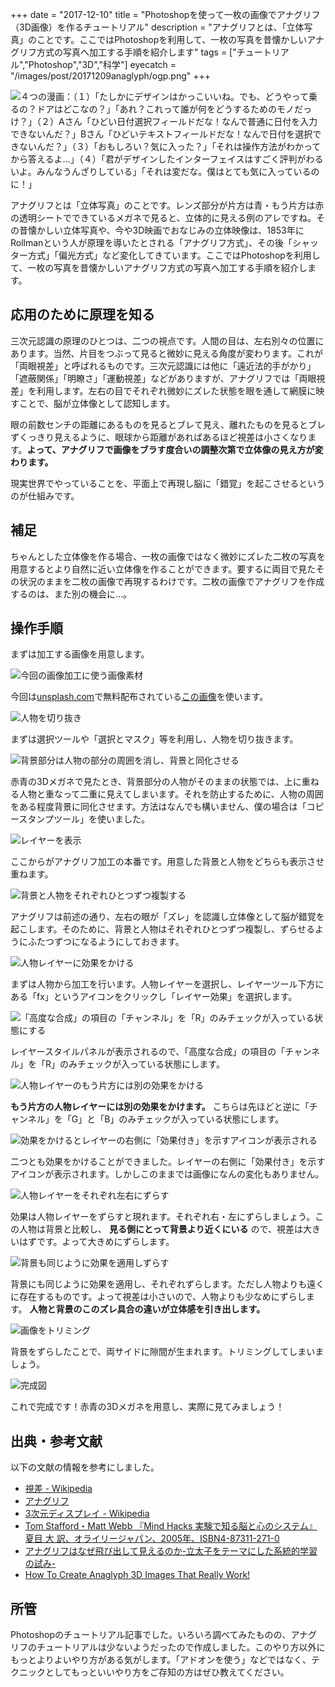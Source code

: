 +++
date = "2017-12-10"
title = "Photoshopを使って一枚の画像でアナグリフ（3D画像）を作るチュートリアル"
description = "アナグリフとは、「立体写真」のことです。ここではPhotoshopを利用して、一枚の写真を昔懐かしいアナグリフ方式の写真へ加工する手順を紹介します"
tags = ["チュートリアル","Photoshop","3D","科学"]
eyecatch = "/images/post/20171209anaglyph/ogp.png"
+++

![４つの漫画：（１）「たしかにデザインはかっこいいね。でも、どうやって乗るの？ドアはどこなの？」「あれ？これって誰が何をどうするためのモノだっけ？」（２）Aさん「ひどい日付選択フィールドだな！なんで普通に日付を入力できないんだ？」Bさん「ひどいテキストフィールドだな！なんで日付を選択できないんだ？」（３）「おもしろい？気に入った？」「それは操作方法がわかってから答えるよ…」（４）「君がデザインしたインターフェイスはすごく評判がわるいよ。みんなうんざりしている」「それは変だな。僕はとても気に入っているのに！」](/images/post/20171210anaglyph/ogp.png)

アナグリフとは「立体写真」のことです。レンズ部分が片方は青・もう片方は赤の透明シートでできているメガネで見ると、立体的に見える例のアレですね。その昔懐かしい立体写真や、今や3D映画でおなじみの立体映像は、1853年にRollmanという人が原理を導いたとされる「アナグリフ方式」、その後「シャッター方式」「偏光方式」など変化してきています。ここではPhotoshopを利用して、一枚の写真を昔懐かしいアナグリフ方式の写真へ加工する手順を紹介します。

## 応用のために原理を知る

三次元認識の原理のひとつは、二つの視点です。人間の目は、左右別々の位置にあります。当然、片目をつぶって見ると微妙に見える角度が変わります。これが「両眼視差」と呼ばれるものです。三次元認識には他に「遠近法的手がかり」「遮蔽関係」「明瞭さ」「運動視差」などがありますが、アナグリフでは「両眼視差」を利用します。左右の目でそれぞれ微妙にズレた状態を眼を通して網膜に映すことで、脳が立体像として認知します。

眼の前数センチの距離にあるものを見るとブレて見え、離れたものを見るとブレずくっきり見えるように、眼球から距離があればあるほど視差は小さくなります。**よって、アナグリフで画像をブラす度合いの調整次第で立体像の見え方が変わります。**

現実世界でやっていることを、平面上で再現し脳に「錯覚」を起こさせるというのが仕組みです。

## 補足

ちゃんとした立体像を作る場合、一枚の画像ではなく微妙にズレた二枚の写真を用意するとより自然に近い立体像を作ることができます。要するに両目で見たその状況のままを二枚の画像で再現するわけです。二枚の画像でアナグリフを作成するのは、また別の機会に…。

## 操作手順

まずは加工する画像を用意します。

![今回の画像加工に使う画像素材](/images/post/20171210anaglyph/20171210anaglyph_1.png)

今回は[unsplash.com](https://unsplash.com/)で無料配布されている[この画像](https://unsplash.com/photos/2awzIErSaG0)を使います。

![人物を切り抜き](/images/post/20171210anaglyph/20171210anaglyph_2.png)

まずは選択ツールや「選択とマスク」等を利用し、人物を切り抜きます。

![背景部分は人物の部分の周囲を消し、背景と同化させる](/images/post/20171210anaglyph/20171210anaglyph_3.png)

赤青の3Dメガネで見たとき、背景部分の人物がそのままの状態では、上に重ねる人物と重なって二重に見えてしまいます。それを防止するために、人物の周囲をある程度背景に同化させます。方法はなんでも構いません、僕の場合は「コピースタンプツール」を使いました。

![レイヤーを表示](/images/post/20171210anaglyph/20171210anaglyph_4.png)

ここからがアナグリフ加工の本番です。用意した背景と人物をどちらも表示させ重ねます。

![背景と人物をそれぞれひとつずつ複製する](/images/post/20171210anaglyph/20171210anaglyph_5.png)

アナグリフは前述の通り、左右の眼が「ズレ」を認識し立体像として脳が錯覚を起こします。そのために、背景と人物はそれぞれひとつずつ複製し、ずらせるようにふたつずつになるようにしておきます。

![人物レイヤーに効果をかける](/images/post/20171210anaglyph/20171210anaglyph_6.png)

まずは人物から加工を行います。人物レイヤーを選択し、レイヤーツール下方にある「fx」というアイコンをクリックし「レイヤー効果」を選択します。

![「高度な合成」の項目の「チャンネル」を「R」のみチェックが入っている状態にする](/images/post/20171210anaglyph/20171210anaglyph_7.png)

レイヤースタイルパネルが表示されるので、「高度な合成」の項目の「チャンネル」を「R」のみチェックが入っている状態にします。

![人物レイヤーのもう片方には別の効果をかける](/images/post/20171210anaglyph/20171210anaglyph_8.png)

**もう片方の人物レイヤーには別の効果をかけます。** こちらは先ほどと逆に「チャンネル」を「G」と「B」のみチェックが入っている状態にします。

![効果をかけるとレイヤーの右側に「効果付き」を示すアイコンが表示される](/images/post/20171210anaglyph/20171210anaglyph_9.png)

二つとも効果をかけることができました。レイヤーの右側に「効果付き」を示すアイコンが表示されます。しかしこのままでは画像になんの変化もありません。

![人物レイヤーをそれぞれ左右にずらす](/images/post/20171210anaglyph/20171210anaglyph_10.png)

効果は人物レイヤーをずらすと現れます。それぞれ右・左にずらしましょう。この人物は背景と比較し、 **見る側にとって背景より近くにいる** ので、視差は大きいはずです。よって大きめにずらします。

![背景も同じように効果を適用しずらす](/images/post/20171210anaglyph/20171210anaglyph_11.png)

背景にも同じように効果を適用し、それぞれずらします。ただし人物よりも遠くに存在するものです。よって視差は小さいので、人物よりも少なめにずらします。 **人物と背景のこのズレ具合の違いが立体感を引き出します。**

![画像をトリミング](/images/post/20171210anaglyph/20171210anaglyph_12.png)

背景をずらしたことで、両サイドに隙間が生まれます。トリミングしてしまいましょう。

![完成図](/images/post/20171210anaglyph/20171210anaglyph_13.png)

これで完成です！赤青の3Dメガネを用意し、実際に見てみましょう！


## 出典・参考文献

以下の文献の情報を参考にしました。

- [視差 - Wikipedia](https://ja.wikipedia.org/wiki/%E8%A6%96%E5%B7%AE)
- [アナグリフ](http://mcm-www.jwu.ac.jp/~physm/buturi06/sikaku/st2a.html)
- [3次元ディスプレイ - Wikipedia](https://ja.wikipedia.org/wiki/3次元ディスプレイ)
- [Tom Stafford・Matt Webb 『Mind Hacks 実験で知る脳と心のシステム』 夏目 大 訳、オライリージャパン、2005年、ISBN4-87311-271-0](https://www.amazon.co.jp/Mind-Hacks-―実験で知る脳と心のシステム-Tom-Stafford/dp/4873112710)
- [アナグリフはなぜ飛び出して見えるのか-立太子をテーマにした系統的学習の試み-](http://sucra.saitama-u.ac.jp/modules/xoonips/download.php/BKSJ500005.pdf?file_id=33164)
- [How To Create Anaglyph 3D Images That Really Work!](https://blog.spoongraphics.co.uk/tutorials/how-to-create-anaglyph-3d-images-that-really-work)

## 所管

Photoshopのチュートリアル記事でした。いろいろ調べてみたものの、アナグリフのチュートリアルは少ないようだったので作成しました。このやり方以外にもっとよりよいやり方がある気がします。「アドオンを使う」などではなく、テクニックとしてもっといいやり方をご存知の方はぜひ教えてください。
